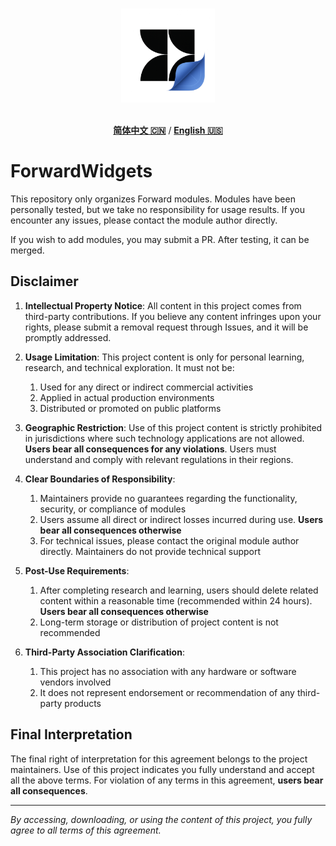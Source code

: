 <p align="center">
  <br>
  <img width="150" src="./icon.png">
  <br>
  <br>
</p>
<div align=center>
    
[**简体中文 🇨🇳**](README.md) / [**English 🇺🇸**](README_EN.md)

</div>

# ForwardWidgets

This repository only organizes Forward modules. Modules have been personally tested, but we take no responsibility for usage results. If you encounter any issues, please contact the module author directly.

If you wish to add modules, you may submit a PR. After testing, it can be merged.

## Disclaimer

1. **Intellectual Property Notice**: All content in this project comes from third-party contributions. If you believe any content infringes upon your rights, please submit a removal request through Issues, and it will be promptly addressed.

2. **Usage Limitation**: This project content is only for personal learning, research, and technical exploration. It must not be:
   1. Used for any direct or indirect commercial activities
   2. Applied in actual production environments
   3. Distributed or promoted on public platforms

3. **Geographic Restriction**: Use of this project content is strictly prohibited in jurisdictions where such technology applications are not allowed. **Users bear all consequences for any violations**. Users must understand and comply with relevant regulations in their regions.

4. **Clear Boundaries of Responsibility**:
   1. Maintainers provide no guarantees regarding the functionality, security, or compliance of modules
   2. Users assume all direct or indirect losses incurred during use. **Users bear all consequences otherwise**
   3. For technical issues, please contact the original module author directly. Maintainers do not provide technical support

5. **Post-Use Requirements**:
   1. After completing research and learning, users should delete related content within a reasonable time (recommended within 24 hours). **Users bear all consequences otherwise**
   2. Long-term storage or distribution of project content is not recommended

6. **Third-Party Association Clarification**:
   1. This project has no association with any hardware or software vendors involved
   2. It does not represent endorsement or recommendation of any third-party products

## Final Interpretation

The final right of interpretation for this agreement belongs to the project maintainers. Use of this project indicates you fully understand and accept all the above terms. For violation of any terms in this agreement, **users bear all consequences**.

---

*By accessing, downloading, or using the content of this project, you fully agree to all terms of this agreement.*
